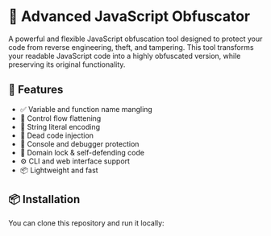 # 🔐 Advanced JavaScript Obfuscator

A powerful and flexible JavaScript obfuscation tool designed to protect your code from reverse engineering, theft, and tampering. This tool transforms your readable JavaScript code into a highly obfuscated version, while preserving its original functionality.

## 🚀 Features

- ✅ Variable and function name mangling
- 🔁 Control flow flattening
- 🔐 String literal encoding
- 🧩 Dead code injection
- 🚫 Console and debugger protection
- 🧱 Domain lock & self-defending code
- ⚙️ CLI and web interface support
- 📦 Lightweight and fast

## 📦 Installation

You can clone this repository and run it locally:



